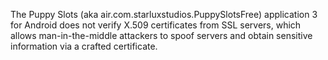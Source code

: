 The Puppy Slots (aka air.com.starluxstudios.PuppySlotsFree) application 3 for Android does not verify X.509 certificates from SSL servers, which allows man-in-the-middle attackers to spoof servers and obtain sensitive information via a crafted certificate.
